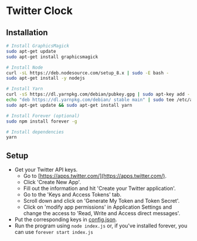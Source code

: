 # Twitter Clock

## Installation
```bash
# Install GraphicsMagick
sudo apt-get update
sudo apt-get install graphicsmagick

# Install Node
curl -sL https://deb.nodesource.com/setup_8.x | sudo -E bash -
sudo apt-get install -y nodejs

# Install Yarn
curl -sS https://dl.yarnpkg.com/debian/pubkey.gpg | sudo apt-key add -
echo "deb https://dl.yarnpkg.com/debian/ stable main" | sudo tee /etc/apt/sources.list.d/yarn.list
sudo apt-get update && sudo apt-get install yarn

# Install Forever (optional)
sudo npm install forever -g

# Install dependencies
yarn

```
## Setup

* Get your Twitter API keys.
  * Go to [https://apps.twitter.com/](https://apps.twitter.com/).
  * Click 'Create New App'.
  * Fill out the information and hit 'Create your Twitter application'.
  * Go to the 'Keys and Access Tokens' tab.
  * Scroll down and click on 'Generate My Token and Token Secret'.
  * Click on 'modify app permissions' in Application Settings and change the access to 'Read, Write and Access direct messages'.
* Put the corresponding keys in [config.json](config.json).
* Run the program using `node index.js` or, if you've installed forever, you can use `forever start index.js`